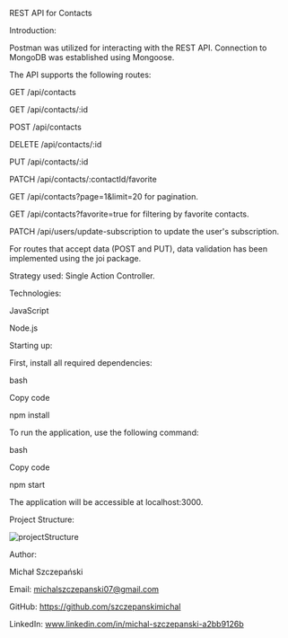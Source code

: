 REST API for Contacts

Introduction:

Postman was utilized for interacting with the REST API. Connection to MongoDB was established using Mongoose.

The API supports the following routes:

GET /api/contacts

GET /api/contacts/:id

POST /api/contacts

DELETE /api/contacts/:id

PUT /api/contacts/:id

PATCH /api/contacts/:contactId/favorite

GET /api/contacts?page=1&limit=20 for pagination.

GET /api/contacts?favorite=true for filtering by favorite contacts.

PATCH /api/users/update-subscription to update the user's subscription.

For routes that accept data (POST and PUT), data validation has been implemented using the joi package.


Strategy used: Single Action Controller.

Technologies:

JavaScript

Node.js

Starting up:

First, install all required dependencies:

bash

Copy code

npm install

To run the application, use the following command:


bash

Copy code

npm start

The application will be accessible at localhost:3000.

Project Structure:

![projectStructure](https://github.com/szczepanskimichal/goit-nodejs-hw/assets/127307935/989e9f48-8ee9-4656-9a16-8ef33abffd88)

Author:

Michał Szczepański

Email: michalszczepanski07@gmail.com

GitHub: https://github.com/szczepanskimichal

LinkedIn: www.linkedin.com/in/michal-szczepanski-a2bb9126b
